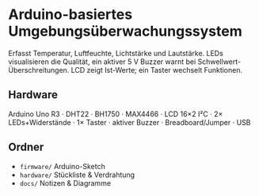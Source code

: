 # Arduino-basiertes Umgebungsüberwachungssystem

Erfasst Temperatur, Luftfeuchte, Lichtstärke und Lautstärke. LEDs visualisieren die Qualität, ein aktiver 5 V Buzzer warnt bei Schwellwert-Überschreitungen. LCD zeigt Ist-Werte; ein Taster wechselt Funktionen.

## Hardware
Arduino Uno R3 · DHT22 · BH1750 · MAX4466 · LCD 16×2 I²C · 2× LEDs+Widerstände · 1× Taster · aktiver Buzzer · Breadboard/Jumper · USB

## Ordner
- `firmware/` Arduino-Sketch
- `hardware/` Stückliste & Verdrahtung
- `docs/` Notizen & Diagramme
